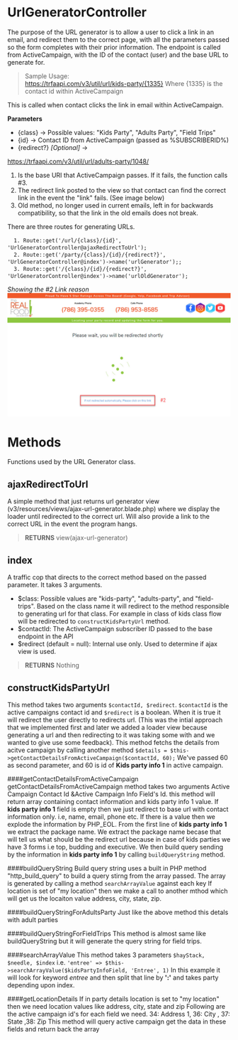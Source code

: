 # UrlGeneratorController
The purpose of the URL generator is to allow a user to click a link in an email, and redirect them to the correct page, with all the parameters passed so the form completes with their prior information. The endpoint is called from ActiveCampaign, with the ID of the contact (user) and the base URL to generate for.  

>Sample Usage:  
https://trfaapi.com/v3/util/url/kids-party/{1335} 
Where {1335} is the contact id within ActiveCampaign 

This is called when contact clicks the link in email within ActiveCampaign.  

**Parameters**
 * {class} -> Possible values: "Kids Party", "Adults Party", "Field Trips"
 * {id} -> Contact ID from ActiveCampaign (passed as %SUBSCRIBERID%)
 * {redirect?} _[Optional]_ -> 
 
 https://trfaapi.com/v3/util/url/adults-party/1048/

1. Is the base URI that ActiveCampaign passes. If it fails, the function calls #3. 
2. The redirect link posted to the view so that contact can find the correct link in the event the "link" fails. (See image below)
3. Old method, no longer used in current emails, left in for backwards compatibility, so that the link in the old emails does not break.  

There are three routes for generating URLs.
```
  1. Route::get('/url/{class}/{id}', 'UrlGeneratorController@ajaxRedirectToUrl');
  2. Route::get('/party/{class}/{id}/{redirect?}', 'UrlGeneratorController@index')->name('urlGenerator');;
  3. Route::get('/{class}/{id}/{redirect?}', 'UrlGeneratorController@index')->name('urlOldGenerator');
```
_Showing the #2 Link reason_
![URL Generator](/img/url-generator-explain-second-route.jpg)


# Methods
Functions used by the URL Generator class.

## ajaxRedirectToUrl
A simple method that just returns url generator view (v3/resources/views/ajax-url-generator.blade.php) where we display the loader until redirected to the correct url. Will also provide a link to the correct URL in the event the program hangs.  
>**RETURNS** view(ajax-url-generator)

## index
A traffic cop that directs to the correct method based on the passed parameter. It takes 3 arguments. 
 * $class: Possible values are "kids-party", "adults-party", and "field-trips". Based on the class name it will redirect to the method responsible to generating url for that class. For example in class of kids class flow will be redirected to `constructKidsPartyUrl` method.
 * $contactId: The ActiveCampaign subscriber ID passed to the base endpoint in the API
 * $redirect (default = null): Internal use only. Used to determine if ajax view is used. 
 >**RETURNS** Nothing

## constructKidsPartyUrl
This method takes two arguments `$contactId, $redirect`.
`$contactId` is the active campaigns contact id and `$redirect` is a boolean. When it is true it will redirect the user directly to redirects url. (This was the intial approach that we implemented first and later we added a loader view because generating a url and then redirecting to it was taking some with and we wanted to give use some feedback).
This method fetchs the details from acitve campaign by calling another method `$details = $this->getContactDetailsFromActiveCampaign($contactId, 60);`
We've passed 60 as second parameter, and 60 is id of **Kids party info 1** in active campaign.

####getContactDetailsFromActiveCampaign
getContactDetailsFromActiveCampaign method takes two arguments
Active Campaign Contact Id &Active Campaign Info Field's Id.
this method will return array containing contact information and kids party info 1 value. 
If **kids party info 1** field is empty then we just redirect to base url with contact information only. i.e, name, email, phone etc.
If there is a value then we explode the information by PHP_EOL. From the first line of **kids party info 1** we extract the package name. We extract the package name becase that will tell us what should be the redirect url because in case of kids parties we have 3 forms i.e top, budding and executive. 
We then build query sending by the information in **kids party info 1** by calling `buildQueryString` method. 

####buildQueryString
Build query string uses a built in PHP method "http_build_query" to build a query stirng from the array passed. 
The array is generated by calling a method `searchArrayValue` against each key
If location is set of "my location" then we make a call to another mthod which will get us the locaiton value address, city, state, zip.

####buildQueryStringForAdultsParty
Just like the above method this detals with adult parties

####buildQueryStringForFieldTrips
This method is almost same like buildQueryString but it will generate the query string for field trips.

####searchArrayValue
This method takes 3 parameters `$hayStack, $needle, $index` i.e.
`'entree' => $this->searchArrayValue($kidsPartyInfoField, 'Entree', 1)`
In this example it will look for keyword *entree* and then split that line by **':'** and takes party depending upon index. 

####getLocationDetails
If in party details location is set to "my location" then we need location values like address, city, state and zip
Following are the active campaign id's for each field we need. 
34: Address 1, 36: City , 37: State ,38: Zip
This method will query active campaign get the data in these fields and return back the array



